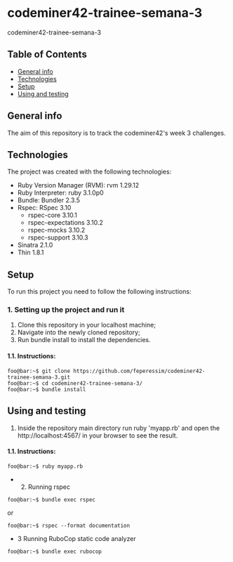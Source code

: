 # codeminer42-trainee-semana-3
codeminer42-trainee-semana-3

## Table of Contents
* [General info](#general-info)
* [Technologies](#technologies)
* [Setup](#setup)
* [Using and testing](#using-and-testing)

## General info

The aim of this repository is to track the codeminer42's week 3 challenges.


## Technologies

The project was created with the following technologies:

* Ruby Version Manager (RVM): rvm 1.29.12
* Ruby Interpreter: ruby 3.1.0p0
* Bundle: Bundler 2.3.5
* Rspec: RSpec 3.10
	- rspec-core 3.10.1
	- rspec-expectations 3.10.2
	- rspec-mocks 3.10.2
	- rspec-support 3.10.3
* Sinatra 2.1.0
* Thin 1.8.1


## Setup
To run this project you need to follow the following instructions:

### 1. Setting up the project and run it
1. Clone this repository in your localhost machine;
2. Navigate into the newly cloned repository;
3. Run bundle install to install the dependencies.

#### 1.1. Instructions:
```console
foo@bar:~$ git clone https://github.com/feperessim/codeminer42-trainee-semana-3.git
foo@bar:~$ cd codeminer42-trainee-semana-3/
foo@bar:~$ bundle install
```
## Using and testing
1. Inside the repository main directory run ruby 'myapp.rb' and open the http://localhost:4567/ in your browser to see the result.

#### 1.1. Instructions:
```console
foo@bar:~$ ruby myapp.rb
```

* 2. Running rspec
```console
foo@bar:~$ bundle exec rspec
```
or

```console
foo@bar:~$ rspec --format documentation
```

* 3 Running RuboCop static code analyzer

```console
foo@bar:~$ bundle exec rubocop
```
